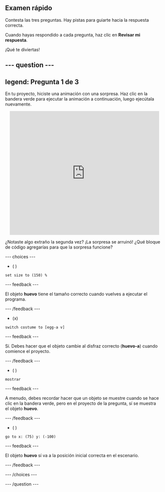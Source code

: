 ## Examen rápido

Contesta las tres preguntas. Hay pistas para guiarte hacia la respuesta correcta.

Cuando hayas respondido a cada pregunta, haz clic en **Revisar mi respuesta**.

¡Qué te diviertas!

--- question ---
---
legend: Pregunta 1 de 3
---

En tu proyecto, hiciste una animación con una sorpresa. Haz clic en la bandera verde para ejecutar la animación a continuación, luego ejecútala nuevamente.

<div class="scratch-preview" style="margin-left: 15px;">
  <iframe allowtransparency="true" width="485" height="402" src="https://scratch.mit.edu/projects/embed/499932713/?autostart=false" frameborder="0"></iframe>
</div>

¿Notaste algo extraño la segunda vez? ¡La sorpresa se arruinó! ¿Qué bloque de código agregarías para que la sorpresa funcione?

--- choices ---

- ( )
```blocks3
set size to (150) %
```

  --- feedback ---

 El objeto **huevo** tiene el tamaño correcto cuando vuelves a ejecutar el programa.

  --- /feedback ---

- (x)
```blocks3
switch costume to [egg-a v]
```

  --- feedback ---

 Sí. Debes hacer que el objeto cambie al disfraz correcto (**huevo-a**) cuando comience el proyecto.

  --- /feedback ---

- ( )
```blocks3
mostrar
```

  --- feedback ---

 A menudo, debes recordar hacer que un objeto se muestre cuando se hace clic en la bandera verde, pero en el proyecto de la pregunta, sí se muestra el objeto **huevo**.

  --- /feedback ---

- ( )
```blocks3
go to x: (75) y: (-100)
```

  --- feedback ---

 El objeto **huevo** sí va a la posición inicial correcta en el escenario.

  --- /feedback ---

--- /choices ---

--- /question ---
